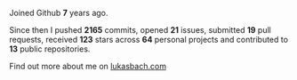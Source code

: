 Joined Github **7** years ago.

Since then I pushed **2165** commits, opened **21** issues, submitted **19** pull requests, received **123** stars across **64** personal projects and contributed to **13** public repositories.

Find out more about me on [lukasbach.com](https://lukasbach.com)
